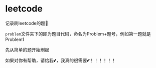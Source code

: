 # leetcode
记录刷leetcode的题:hocho:


`problem`文件夹下的即为题目代码，命名为Problem+题号，例如第一题就是Problem1

先从简单的题开始刷起

如果对你有帮助，请给我:two_hearts:，我真的很需要:two_hearts:！！！！！！
